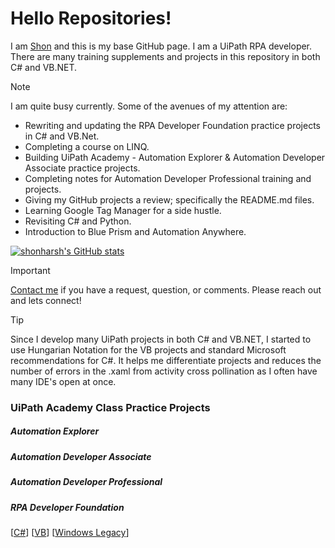# Hello Repositories!

I am [Shon](https://bit.ly/m/shon) and this is my base GitHub page.  I am a
 UiPath RPA developer.  There are many training supplements and projects in
 this repository in both C# and VB.NET.

> [!NOTE]
> I am quite busy currently.  Some of the avenues of my attention are:
> - Rewriting and updating the RPA Developer Foundation
 practice projects in C# and VB.Net.
> - Completing a course on LINQ.
> - Building UiPath Academy - Automation Explorer & Automation Developer
 Associate practice projects.
> - Completing notes for Automation Developer Professional training and
 projects.
> - Giving my GitHub projects a review; specifically the README.md files.
> - Learning Google Tag Manager for a side hustle.
> - Revisiting C# and Python.
> - Introduction to Blue Prism and Automation Anywhere.

[![shonharsh's GitHub stats](https://github-readme-stats.vercel.app/api?username=shonharsh&show_icons=true&theme=dark#gh-dark-mode-only)](https://bit.ly/m/shon)

> [!IMPORTANT]
> [Contact me](shon.harsh@gmail.com) if you have a request, question, or
 comments.  Please reach out and lets connect!

> [!TIP]
> Since I develop many UiPath projects in both C# and VB.NET, I started to use
 Hungarian Notation for the VB projects and standard Microsoft recommendations
 for C#.  It helps me differentiate projects and reduces the number of errors in
 the .xaml from activity cross pollination as I often have many IDE's open at
 once.

### UiPath Academy Class Practice Projects

##### Automation Explorer

##### Automation Developer Associate

##### Automation Developer Professional

##### RPA Developer Foundation
 [[C#](https://github.com/ShonHarsh/RPADev-S02P01-ForEachIfStatement)]
 [[VB](https://github.com/ShonHarsh/RPADev-S02P01-ForEachIfStatement-VB)]
 [[Windows Legacy](https://github.com/ShonHarsh/RPADev-S02P01-ForEachIfStatement-WindowsLegacy)]
